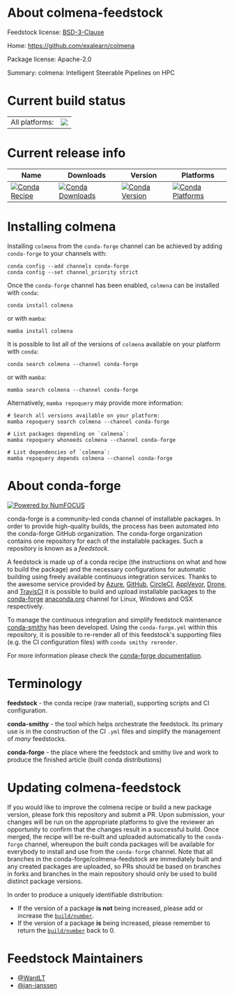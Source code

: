 About colmena-feedstock
=======================

Feedstock license: [BSD-3-Clause](https://github.com/conda-forge/colmena-feedstock/blob/main/LICENSE.txt)

Home: https://github.com/exalearn/colmena

Package license: Apache-2.0

Summary: colmena: Intelligent Steerable Pipelines on HPC

Current build status
====================


<table><tr><td>All platforms:</td>
    <td>
      <a href="https://dev.azure.com/conda-forge/feedstock-builds/_build/latest?definitionId=16688&branchName=main">
        <img src="https://dev.azure.com/conda-forge/feedstock-builds/_apis/build/status/colmena-feedstock?branchName=main">
      </a>
    </td>
  </tr>
</table>

Current release info
====================

| Name | Downloads | Version | Platforms |
| --- | --- | --- | --- |
| [![Conda Recipe](https://img.shields.io/badge/recipe-colmena-green.svg)](https://anaconda.org/conda-forge/colmena) | [![Conda Downloads](https://img.shields.io/conda/dn/conda-forge/colmena.svg)](https://anaconda.org/conda-forge/colmena) | [![Conda Version](https://img.shields.io/conda/vn/conda-forge/colmena.svg)](https://anaconda.org/conda-forge/colmena) | [![Conda Platforms](https://img.shields.io/conda/pn/conda-forge/colmena.svg)](https://anaconda.org/conda-forge/colmena) |

Installing colmena
==================

Installing `colmena` from the `conda-forge` channel can be achieved by adding `conda-forge` to your channels with:

```
conda config --add channels conda-forge
conda config --set channel_priority strict
```

Once the `conda-forge` channel has been enabled, `colmena` can be installed with `conda`:

```
conda install colmena
```

or with `mamba`:

```
mamba install colmena
```

It is possible to list all of the versions of `colmena` available on your platform with `conda`:

```
conda search colmena --channel conda-forge
```

or with `mamba`:

```
mamba search colmena --channel conda-forge
```

Alternatively, `mamba repoquery` may provide more information:

```
# Search all versions available on your platform:
mamba repoquery search colmena --channel conda-forge

# List packages depending on `colmena`:
mamba repoquery whoneeds colmena --channel conda-forge

# List dependencies of `colmena`:
mamba repoquery depends colmena --channel conda-forge
```


About conda-forge
=================

[![Powered by
NumFOCUS](https://img.shields.io/badge/powered%20by-NumFOCUS-orange.svg?style=flat&colorA=E1523D&colorB=007D8A)](https://numfocus.org)

conda-forge is a community-led conda channel of installable packages.
In order to provide high-quality builds, the process has been automated into the
conda-forge GitHub organization. The conda-forge organization contains one repository
for each of the installable packages. Such a repository is known as a *feedstock*.

A feedstock is made up of a conda recipe (the instructions on what and how to build
the package) and the necessary configurations for automatic building using freely
available continuous integration services. Thanks to the awesome service provided by
[Azure](https://azure.microsoft.com/en-us/services/devops/), [GitHub](https://github.com/),
[CircleCI](https://circleci.com/), [AppVeyor](https://www.appveyor.com/),
[Drone](https://cloud.drone.io/welcome), and [TravisCI](https://travis-ci.com/)
it is possible to build and upload installable packages to the
[conda-forge](https://anaconda.org/conda-forge) [anaconda.org](https://anaconda.org/)
channel for Linux, Windows and OSX respectively.

To manage the continuous integration and simplify feedstock maintenance
[conda-smithy](https://github.com/conda-forge/conda-smithy) has been developed.
Using the ``conda-forge.yml`` within this repository, it is possible to re-render all of
this feedstock's supporting files (e.g. the CI configuration files) with ``conda smithy rerender``.

For more information please check the [conda-forge documentation](https://conda-forge.org/docs/).

Terminology
===========

**feedstock** - the conda recipe (raw material), supporting scripts and CI configuration.

**conda-smithy** - the tool which helps orchestrate the feedstock.
                   Its primary use is in the construction of the CI ``.yml`` files
                   and simplify the management of *many* feedstocks.

**conda-forge** - the place where the feedstock and smithy live and work to
                  produce the finished article (built conda distributions)


Updating colmena-feedstock
==========================

If you would like to improve the colmena recipe or build a new
package version, please fork this repository and submit a PR. Upon submission,
your changes will be run on the appropriate platforms to give the reviewer an
opportunity to confirm that the changes result in a successful build. Once
merged, the recipe will be re-built and uploaded automatically to the
`conda-forge` channel, whereupon the built conda packages will be available for
everybody to install and use from the `conda-forge` channel.
Note that all branches in the conda-forge/colmena-feedstock are
immediately built and any created packages are uploaded, so PRs should be based
on branches in forks and branches in the main repository should only be used to
build distinct package versions.

In order to produce a uniquely identifiable distribution:
 * If the version of a package **is not** being increased, please add or increase
   the [``build/number``](https://docs.conda.io/projects/conda-build/en/latest/resources/define-metadata.html#build-number-and-string).
 * If the version of a package **is** being increased, please remember to return
   the [``build/number``](https://docs.conda.io/projects/conda-build/en/latest/resources/define-metadata.html#build-number-and-string)
   back to 0.

Feedstock Maintainers
=====================

* [@WardLT](https://github.com/WardLT/)
* [@jan-janssen](https://github.com/jan-janssen/)


